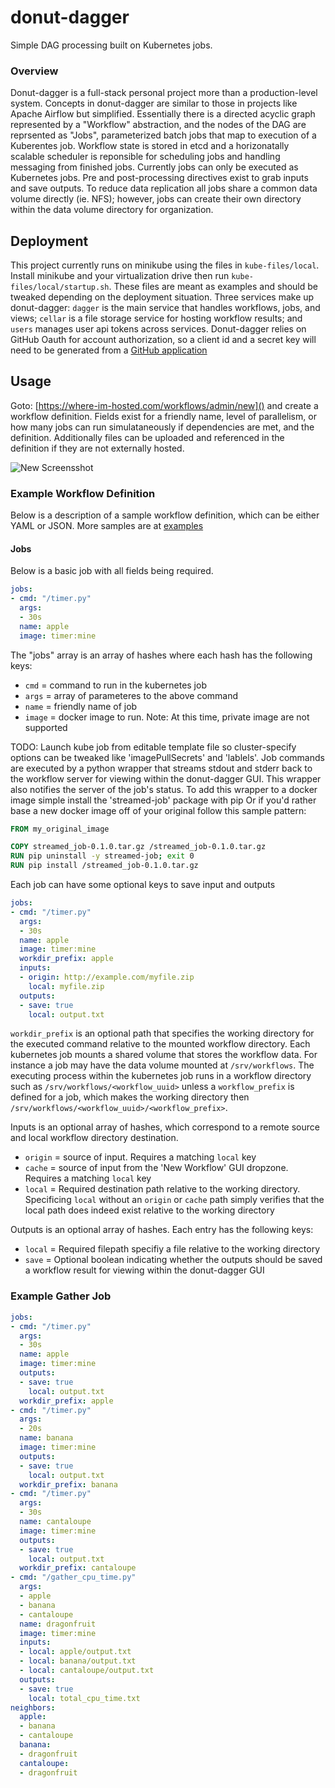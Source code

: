 # donut-dagger

Simple DAG processing built on Kubernetes jobs.

### Overview
Donut-dagger is a full-stack personal project more than a production-level system.  Concepts in donut-dagger are similar to those in projects like Apache Airflow but simplified.  Essentially there is a directed acyclic graph represented by a "Workflow" abstraction, and the nodes of the DAG are reprsented as "Jobs", parameterized batch jobs that map to execution of a Kuberentes job.  Workflow state is stored in etcd and a horizonatally scalable scheduler is reponsible for scheduling jobs and handling messaging from finished jobs. Currently jobs can only be executed as Kubernetes jobs.  Pre and post-processing directives exist to grab inputs and save outputs.  To reduce data replication all jobs share a common data volume directly (ie. NFS); however, jobs can create their own directory within the data volume directory for organization.

## Deployment
This project currently runs on minikube using the files in `kube-files/local`.  Install minikube and your virtualization drive then run `kube-files/local/startup.sh`.  These files are meant as examples and should be tweaked depending on the deployment situation.  Three services make up donut-dagger: `dagger` is the main service that handles workflows, jobs, and views; `cellar` is a file storage service for hosting workflow results; and `users` manages user api tokens across services.  Donut-dagger relies on GitHub Oauth for account authorization, so a client id and a secret key will need to be generated from a [GitHub application](https://developer.github.com/apps/building-integrations/setting-up-and-registering-oauth-apps/)

## Usage

Goto: [https://where-im-hosted.com/workflows/admin/new]() and create a workflow definition.  Fields exist for a friendly name, level of parallelism, or how many jobs can run simulataneously if dependencies are met, and the definition.  Additionally files can be uploaded and referenced in the definition if they are not externally hosted.

![New Screensshot](https://raw.github.com/tylernm14/donut-dagger/master/readme-media/new_workflow.png)

### Example Workflow Definition
Below is a description of a sample workflow definition, which can be either YAML or JSON.  More samples are at [examples](dagger/public/examples)

#### Jobs
  Below is a basic job with all fields being required.

```yaml
jobs:
- cmd: "/timer.py"
  args:
  - 30s
  name: apple
  image: timer:mine
```

The "jobs" array is an array of hashes where each hash has the following keys:
- `cmd` = command to run in the kubernetes job
- `args` = array of parameteres to the above command
- `name` = friendly name of job
- `image` = docker image to run.  Note: At this time, private image are not supported

TODO: Launch kube job from editable template file so cluster-specify options can be tweaked like 'imagePullSecrets' and 'lablels'.
Job commands are executed by a python wrapper that streams stdout and stderr back to the workflow server for viewing within the donut-dagger GUI. This wrapper also notifies the server of the job's status. To add this wrapper to a docker image simple install the 'streamed-job' package with pip
Or if you'd rather base a new docker image off of your original follow this sample pattern:

```Dockerfile
FROM my_original_image

COPY streamed_job-0.1.0.tar.gz /streamed_job-0.1.0.tar.gz
RUN pip uninstall -y streamed-job; exit 0
RUN pip install /streamed_job-0.1.0.tar.gz
```

Each job can have some optional keys to save input and outputs

```yaml
jobs:
- cmd: "/timer.py"
  args:
  - 30s
  name: apple
  image: timer:mine
  workdir_prefix: apple
  inputs:
  - origin: http://example.com/myfile.zip
    local: myfile.zip
  outputs:
  - save: true
    local: output.txt
```

`workdir_prefix` is an optional path that specifies the working directory for the executed command relative to the mounted workflow directory.  Each kubernetes job mounts a shared volume that stores the workflow data.  For instance a job may have the data volume mounted at `/srv/workflows`.  The executing process within the kubernetes job runs in a workflow directory such as `/srv/workflows/<workflow_uuid>` unless a `workflow_prefix` is defined for a job, which makes the working directory then `/srv/workflows/<workflow_uuid>/<workflow_prefix>`.

Inputs is an optional array of hashes, which correspond to a remote source and local workflow directory destination.
- `origin` = source of input. Requires a matching `local` key
- `cache` = source of input from the 'New Workflow' GUI dropzone.  Requires a matching `local` key
- `local` = Required destination path relative to the working directory.  Specificing `local` without an `origin` or `cache` path simply verifies that the local path does indeed exist relative to the working directory

Outputs is an optional array of hashes. Each entry has the following keys:
- `local` = Required filepath specifiy a file relative to the working directory
- `save` = Optional boolean indicating whether the outputs should be saved a workflow result for viewing within the donut-dagger GUI

### Example Gather Job

```yaml
jobs:
- cmd: "/timer.py"
  args:
  - 30s
  name: apple
  image: timer:mine
  outputs:
  - save: true
    local: output.txt
  workdir_prefix: apple
- cmd: "/timer.py"
  args:
  - 20s
  name: banana
  image: timer:mine
  outputs:
  - save: true
    local: output.txt
  workdir_prefix: banana
- cmd: "/timer.py"
  args:
  - 30s
  name: cantaloupe
  image: timer:mine
  outputs:
  - save: true
    local: output.txt
  workdir_prefix: cantaloupe
- cmd: "/gather_cpu_time.py"
  args:
  - apple
  - banana
  - cantaloupe
  name: dragonfruit
  image: timer:mine
  inputs:
  - local: apple/output.txt
  - local: banana/output.txt
  - local: cantaloupe/output.txt
  outputs:
  - save: true
    local: total_cpu_time.txt
neighbors:
  apple:
  - banana
  - cantaloupe
  banana:
  - dragonfruit
  cantaloupe:
  - dragonfruit
```
